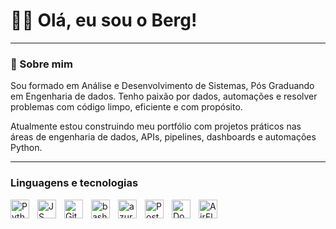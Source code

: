 <h1 align="left">🧑‍💻 Olá, eu sou o Berg!</h1>


---

### 📌 Sobre mim

Sou formado em Análise e Desenvolvimento de Sistemas, Pós Graduando em Engenharia de dados. Tenho paixão por dados, automações e resolver problemas com código limpo, eficiente e com propósito.

Atualmente estou construindo meu portfólio com projetos práticos nas áreas de engenharia de dados, APIs, pipelines, dashboards e automações Python.

---

### Linguagens e tecnologias

<img 
    align="left" 
    alt="Python" 
    title="Python"
    width="30px" 
    style="padding-right: 10px;" 
    src="https://cdn.jsdelivr.net/gh/devicons/devicon@latest/icons/python/python-original.svg" 
/>
<img 
    align="left" 
    alt="JS" 
    title="JS"
    width="30px"
    style="padding-right: 10px;" 
    src="https://cdn.jsdelivr.net/gh/devicons/devicon@latest/icons/javascript/javascript-original.svg" 
/>
<img 
    align="left" 
    alt="Git" 
    title="Git"
    width="30px" 
    style="padding-right: 10px;" 
    src="https://cdn.jsdelivr.net/gh/devicons/devicon@latest/icons/git/git-original.svg" 
/>
<img 
    align="left" 
    alt="bash" 
    title="bash"
    width="30px" 
    style="padding-right: 10px;" 
    src="https://cdn.jsdelivr.net/gh/devicons/devicon@latest/icons/bash/bash-original.svg" 
/>
<img 
    align="left" 
    alt="azure" 
    title="azure"
    width="30px" 
    style="padding-right: 10px;" 
    src="https://cdn.jsdelivr.net/gh/devicons/devicon@latest/icons/azure/azure-original.svg" 
/>

<img 
    align="left" 
    alt="Postgres" 
    title="Postgres"
    width="30px" 
    style="padding-right: 10px;" 
    src="https://cdn.jsdelivr.net/gh/devicons/devicon@latest/icons/postgresql/postgresql-original.svg" 
/>
<img 
    align="left" 
    alt="Docker" 
    title="Docker"
    width="30px"
    style="padding-right: 10px;" 
    style="paddin-bottom: 30px;"
    src="https://cdn.jsdelivr.net/gh/devicons/devicon@latest/icons/docker/docker-original-wordmark.svg" 
/>
<img 
    align="left" 
    alt="AirFlow" 
    title="ApacheAirflow"
    width="30px"
    style="padding-right: 10px;" 
    style="paddin-bottom: 30px;"
    src="https://cdn.jsdelivr.net/gh/devicons/devicon@latest/icons/apacheairflow/apacheairflow-original.svg" 
/>

      
